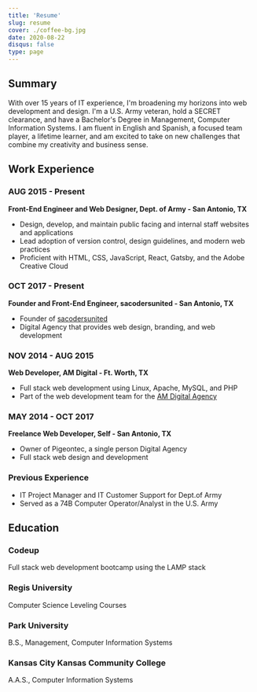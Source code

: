 ```yaml
---
title: 'Resume'
slug: resume
cover: ./coffee-bg.jpg
date: 2020-08-22
disqus: false
type: page
---
```


## Summary

With over 15 years of IT experience, I'm broadening my horizons into web development and design. I'm a U.S. Army veteran, hold a SECRET clearance, and have a Bachelor's Degree in Management, Computer Information Systems. I am fluent in English and Spanish, a focused team player, a lifetime learner, and am excited to take on new challenges that combine my creativity and business sense.

## Work Experience

### AUG 2015 - Present

**Front-End Engineer and Web Designer, Dept. of Army - San Antonio, TX**

- Design, develop, and maintain public facing and internal staff websites and applications
- Lead adoption of version control, design guidelines, and modern web practices
- Proficient with  HTML, CSS, JavaScript, React, Gatsby, and the Adobe Creative Cloud

### OCT 2017 - Present

**Founder and Front-End Engineer, sacodersunited - San Antonio, TX**

- Founder of [sacodersunited](https://sacodersunited.com/)
- Digital Agency that provides web design, branding, and web development


### NOV 2014 - AUG 2015

**Web Developer, AM Digital - Ft. Worth, TX**

- Full stack web development using Linux, Apache, MySQL, and PHP
- Part of the web development team for the [AM Digital Agency][amwebsite]

### MAY 2014 - OCT 2017

**Freelance Web Developer, Self - San Antonio, TX**

- Owner of Pigeontec, a single person Digital Agency
- Full stack web design and development

### Previous Experience

- IT Project Manager and IT Customer Support for Dept.of Army
- Served as a 74B Computer Operator/Analyst in the U.S. Army

## Education

### Codeup

Full stack web development bootcamp using the LAMP stack

### Regis University

Computer Science Leveling Courses

### Park University

B.S., Management, Computer Information Systems

### Kansas City Kansas Community College

A.A.S., Computer Information Systems

[community-helpers]: http://community-helpers.com/
[react-blog]: http://frankpigeon.com
[david-portillo]: http://davidportillotenor.com/
[sean-dorr]: http://seandorr.com/
[amwebsite]: http://am.digital/
